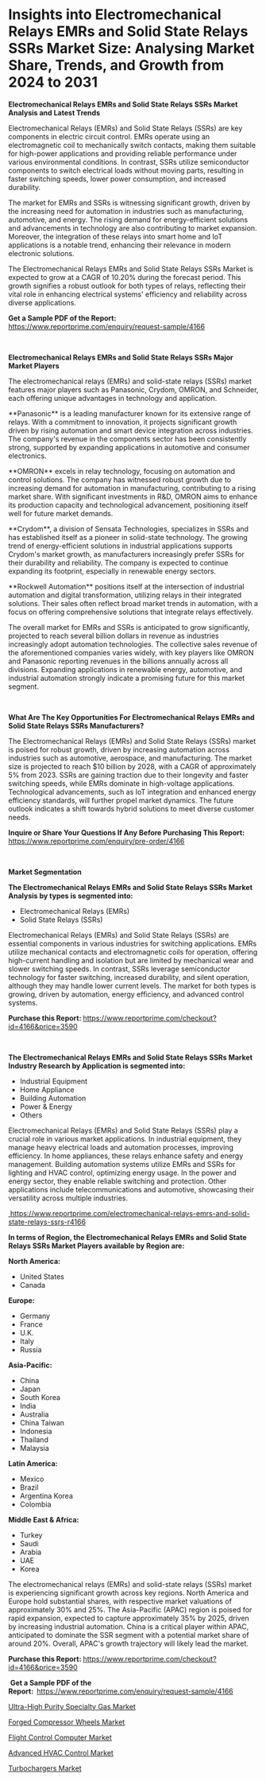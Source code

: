 <p><h1>Insights into Electromechanical Relays EMRs and Solid State Relays SSRs Market Size: Analysing Market Share, Trends, and Growth from 2024 to 2031</h1></p><p><strong>Electromechanical Relays EMRs and Solid State Relays SSRs Market Analysis and Latest Trends</strong></p>
<p><p>Electromechanical Relays (EMRs) and Solid State Relays (SSRs) are key components in electric circuit control. EMRs operate using an electromagnetic coil to mechanically switch contacts, making them suitable for high-power applications and providing reliable performance under various environmental conditions. In contrast, SSRs utilize semiconductor components to switch electrical loads without moving parts, resulting in faster switching speeds, lower power consumption, and increased durability.</p><p>The market for EMRs and SSRs is witnessing significant growth, driven by the increasing need for automation in industries such as manufacturing, automotive, and energy. The rising demand for energy-efficient solutions and advancements in technology are also contributing to market expansion. Moreover, the integration of these relays into smart home and IoT applications is a notable trend, enhancing their relevance in modern electronic solutions.</p><p>The Electromechanical Relays EMRs and Solid State Relays SSRs Market is expected to grow at a CAGR of 10.20% during the forecast period. This growth signifies a robust outlook for both types of relays, reflecting their vital role in enhancing electrical systems' efficiency and reliability across diverse applications.</p></p>
<p><strong>Get a Sample PDF of the Report:&nbsp;</strong> <a href="https://www.reportprime.com/enquiry/request-sample/4166">https://www.reportprime.com/enquiry/request-sample/4166</a></p>
<p>&nbsp;</p>
<p><strong>Electromechanical Relays EMRs and Solid State Relays SSRs Major Market Players</strong></p>
<p><p>The electromechanical relays (EMRs) and solid-state relays (SSRs) market features major players such as Panasonic, Crydom, OMRON, and Schneider, each offering unique advantages in technology and application.</p><p>**Panasonic** is a leading manufacturer known for its extensive range of relays. With a commitment to innovation, it projects significant growth driven by rising automation and smart device integration across industries. The company's revenue in the components sector has been consistently strong, supported by expanding applications in automotive and consumer electronics.</p><p>**OMRON** excels in relay technology, focusing on automation and control solutions. The company has witnessed robust growth due to increasing demand for automation in manufacturing, contributing to a rising market share. With significant investments in R&D, OMRON aims to enhance its production capacity and technological advancement, positioning itself well for future market demands.</p><p>**Crydom**, a division of Sensata Technologies, specializes in SSRs and has established itself as a pioneer in solid-state technology. The growing trend of energy-efficient solutions in industrial applications supports Crydom's market growth, as manufacturers increasingly prefer SSRs for their durability and reliability. The company is expected to continue expanding its footprint, especially in renewable energy sectors.</p><p>**Rockwell Automation** positions itself at the intersection of industrial automation and digital transformation, utilizing relays in their integrated solutions. Their sales often reflect broad market trends in automation, with a focus on offering comprehensive solutions that integrate relays effectively.</p><p>The overall market for EMRs and SSRs is anticipated to grow significantly, projected to reach several billion dollars in revenue as industries increasingly adopt automation technologies. The collective sales revenue of the aforementioned companies varies widely, with key players like OMRON and Panasonic reporting revenues in the billions annually across all divisions. Expanding applications in renewable energy, automotive, and industrial automation strongly indicate a promising future for this market segment.</p></p>
<p>&nbsp;</p>
<p><strong>What Are The Key Opportunities For Electromechanical Relays EMRs and Solid State Relays SSRs Manufacturers?</strong></p>
<p><p>The Electromechanical Relays (EMRs) and Solid State Relays (SSRs) market is poised for robust growth, driven by increasing automation across industries such as automotive, aerospace, and manufacturing. The market size is projected to reach $10 billion by 2028, with a CAGR of approximately 5% from 2023. SSRs are gaining traction due to their longevity and faster switching speeds, while EMRs dominate in high-voltage applications. Technological advancements, such as IoT integration and enhanced energy efficiency standards, will further propel market dynamics. The future outlook indicates a shift towards hybrid solutions to meet diverse customer needs.</p></p>
<p><strong>Inquire or Share Your Questions If Any Before Purchasing This Report:</strong> <a href="https://www.reportprime.com/enquiry/pre-order/4166">https://www.reportprime.com/enquiry/pre-order/4166</a></p>
<p>&nbsp;</p>
<p><strong>Market Segmentation</strong></p>
<p><strong>The Electromechanical Relays EMRs and Solid State Relays SSRs Market Analysis by types is segmented into:</strong></p>
<p><ul><li>Electromechanical Relays (EMRs)</li><li>Solid State Relays (SSRs)</li></ul></p>
<p><p>Electromechanical Relays (EMRs) and Solid State Relays (SSRs) are essential components in various industries for switching applications. EMRs utilize mechanical contacts and electromagnetic coils for operation, offering high-current handling and isolation but are limited by mechanical wear and slower switching speeds. In contrast, SSRs leverage semiconductor technology for faster switching, increased durability, and silent operation, although they may handle lower current levels. The market for both types is growing, driven by automation, energy efficiency, and advanced control systems.</p></p>
<p><strong>Purchase this Report:&nbsp;</strong><a href="https://www.reportprime.com/checkout?id=4166&price=3590">https://www.reportprime.com/checkout?id=4166&price=3590</a></p>
<p>&nbsp;</p>
<p><strong>The Electromechanical Relays EMRs and Solid State Relays SSRs Market Industry Research by Application is segmented into:</strong></p>
<p><ul><li>Industrial Equipment</li><li>Home Appliance</li><li>Building Automation</li><li>Power & Energy</li><li>Others</li></ul></p>
<p><p>Electromechanical Relays (EMRs) and Solid State Relays (SSRs) play a crucial role in various market applications. In industrial equipment, they manage heavy electrical loads and automation processes, improving efficiency. In home appliances, these relays enhance safety and energy management. Building automation systems utilize EMRs and SSRs for lighting and HVAC control, optimizing energy usage. In the power and energy sector, they enable reliable switching and protection. Other applications include telecommunications and automotive, showcasing their versatility across multiple industries.</p></p>
<p><a href="https://www.reportprime.com/electromechanical-relays-emrs-and-solid-state-relays-ssrs-r4166">&nbsp;https://www.reportprime.com/electromechanical-relays-emrs-and-solid-state-relays-ssrs-r4166</a></p>
<p><strong>In terms of Region, the Electromechanical Relays EMRs and Solid State Relays SSRs Market Players available by Region are:</strong></p>
<p>
    <p> <strong> North America: </strong>
        <ul>
            <li>United States</li>
            <li>Canada</li>
        </ul>
        </p> 
    <p> <strong> Europe: </strong>
        <ul>
            <li>Germany</li>
            <li>France</li>
            <li>U.K.</li>
            <li>Italy</li>
            <li>Russia</li>
        </ul>
        </p> 
    <p> <strong> Asia-Pacific: </strong>
        <ul>
            <li>China</li>
            <li>Japan</li>
            <li>South Korea</li>
            <li>India</li>
            <li>Australia</li>
            <li>China Taiwan</li>
            <li>Indonesia</li>
            <li>Thailand</li>
            <li>Malaysia</li>
        </ul>
        </p> 
    <p> <strong> Latin America: </strong>
        <ul>
            <li>Mexico</li>
            <li>Brazil</li>
            <li>Argentina Korea</li>
            <li>Colombia</li>
        </ul>
        </p> 
    <p> <strong> Middle East & Africa: </strong>
        <ul>
            <li>Turkey</li>
            <li>Saudi</li>
            <li>Arabia</li>
            <li>UAE</li>
            <li>Korea</li>
        </ul>
    </p>
    </p>
<p><p>The electromechanical relays (EMRs) and solid-state relays (SSRs) market is experiencing significant growth across key regions. North America and Europe hold substantial shares, with respective market valuations of approximately 30% and 25%. The Asia-Pacific (APAC) region is poised for rapid expansion, expected to capture approximately 35% by 2025, driven by increasing industrial automation. China is a critical player within APAC, anticipated to dominate the SSR segment with a potential market share of around 20%. Overall, APAC's growth trajectory will likely lead the market.</p></p>
<p><strong>Purchase this Report: </strong><a href="https://www.reportprime.com/checkout?id=4166&price=3590">https://www.reportprime.com/checkout?id=4166&price=3590</a></p>
<p>&nbsp;<strong>Get a Sample PDF of the Report:&nbsp;&nbsp;</strong><a href="https://www.reportprime.com/enquiry/request-sample/4166">https://www.reportprime.com/enquiry/request-sample/4166</a></p>
<p><strong></strong></p>
<p><p><a href="https://issuu.com/reportprime-2/docs/ultra-high-purity-specialty-gas-mar_4fab054dcf0bfe">Ultra-High Purity Specialty Gas Market</a></p><p><a href="https://issuu.com/reportprime-2/docs/forged-compressor-wheels-market-siz_feaceae3facdeb">Forged Compressor Wheels Market</a></p><p><a href="https://www.linkedin.com/pulse/flight-control-computer-industry-forecast-market-shifts-strategic-9fcrc?trackingId=vfPa5NvuQxG01%2Fgb0g7Wjg%3D%3D">Flight Control Computer Market</a></p><p><a href="https://www.linkedin.com/pulse/future-trends-global-advanced-hvac-control-market-insights-analysis-mgqgc?trackingId=vFy7LUWmQ3ibwO4tINhcxw%3D%3D">Advanced HVAC Control Market</a></p><p><a href="https://www.linkedin.com/pulse/exploring-turbochargers-market-dynamics-global-trends-future-growth-0kwzc?trackingId=UiX32vTWQy2Ee58%2BhYE1Vg%3D%3D">Turbochargers Market</a></p></p>